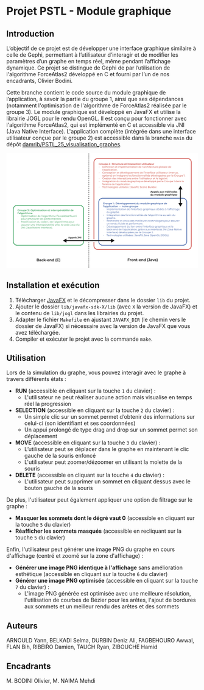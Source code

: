# Projet PSTL - Module graphique

## Introduction

L’objectif de ce projet est de développer une interface graphique similaire à celle de Gephi, permettant à l’utilisateur d’interagir et de modifier les paramètres d’un graphe en temps réel, même pendant l’affichage dynamique. Ce projet se distingue de Gephi de par l’utilisation de l'algorithme ForceAtlas2 développé en C et fourni par l’un de nos encadrants, Olivier Bodini.

Cette branche contient le code source du module graphique de l’application, à savoir la partie du groupe 1, ainsi que ses dépendances (notamment l'optimisation de l'algorithme de ForceAtlas2 réalisée par le groupe 3). Le module graphique est développé en JavaFX et utilise la librairie JOGL pour le rendu OpenGL. Il est conçu pour fonctionner avec l'algorithme ForceAtlas2, qui est implémenté en C et accessible via JNI (Java Native Interface). L'application complète (intégrée dans une interface utilisateur conçue par le groupe 2) est accessible dans la branche `main` du dépôt [damrib/PSTL_25_visualisation_graphes](https://github.com/damrib/PSTL_25_visualisation_graphes).

![schema_projet.png](schema_projet.png)

## Installation et exécution

1. Télécharger [JavaFX](https://gluonhq.com/products/javafx/) et le décompresser dans le dossier `lib` du projet.
2. Ajouter le dossier `lib/javafx-sdk-X/lib` (avec `X` la version de JavaFX) et le contenu de `lib/jogl` dans les librairies du projet.
3. Adapter le fichier `Makefile` en ajustant `JAVAFX_DIR` (le chemin vers le dossier de JavaFX) si nécessaire avec la version de JavaFX que vous avez téléchargée.
4. Compiler et exécuter le projet avec la commande `make`.

## Utilisation

Lors de la simulation du graphe, vous pouvez interagir avec le graphe à travers différents états :
- **RUN** (accessible en cliquant sur la touche `1` du clavier) :
  - L'utilisateur ne peut réaliser aucune action mais visualise en temps réel la progression
- **SELECTION** (accessible en cliquant sur la touche `2` du clavier) :
  - Un simple clic sur un sommet permet d’obtenir des informations sur celui-ci (son identifiant et ses coordonnées)
  - Un appui prolongé de type drag and drop sur un sommet permet son déplacement
- **MOVE** (accessible en cliquant sur la touche `3` du clavier) :
  - L’utilisateur peut se déplacer dans le graphe en maintenant le clic gauche de la souris enfoncé
  - L'utilisateur peut zoomer/dézoomer en utilisant la molette de la souris
- **DELETE** (accessible en cliquant sur la touche `4` du clavier) :
  - L'utilisateur peut supprimer un sommet en cliquant dessus avec le bouton gauche de la souris

De plus, l'utilisateur peut également appliquer une option de filtrage sur le graphe :
- **Masquer les sommets dont le dégré vaut 0** (accessible en cliquant sur la touche `5` du clavier)
- **Réafficher les sommets masqués** (accessible en recliquant sur la touche `5` du clavier)

Enfin, l'utilisateur peut générer une image PNG du graphe en cours d'affichage (centré et zoomé sur la zone d'affichage) :
- **Générer une image PNG identique à l'affichage** sans amélioration esthétique (accessible en cliquant sur la touche `6` du clavier)
- **Générer une image PNG optimisée** (accessible en cliquant sur la touche `7` du clavier) :
  - L'image PNG générée est optimisée avec une meilleure résolution, l'utilisation de courbes de Bézier pour les arêtes, l'ajout de bordures aux sommets et un meilleur rendu des arêtes et des sommets

## Auteurs

ARNOULD Yann, BELKADI Selma, DURBIN Deniz Ali, FAGBEHOURO Awwal, FLAN Bih, RIBEIRO Damien, TAUCH Ryan, ZIBOUCHE Hamid

## Encadrants

M. BODINI Olivier, M. NAIMA Mehdi